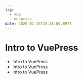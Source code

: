 ```yaml
---
tag: 
  - vue
  - vuepress
date: 2020-01-25T15:18:06.897Z
---
```


# Intro to VuePress

- Intro to VuePress
- Intro to VuePress
- Intro to VuePress
